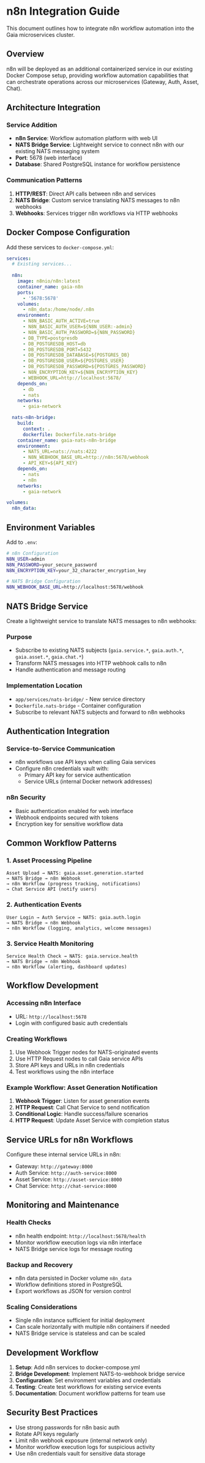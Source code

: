 # n8n Integration Guide

This document outlines how to integrate n8n workflow automation into the Gaia microservices cluster.

## Overview

n8n will be deployed as an additional containerized service in our existing Docker Compose setup, providing workflow automation capabilities that can orchestrate operations across our microservices (Gateway, Auth, Asset, Chat).

## Architecture Integration

### Service Addition
- **n8n Service**: Workflow automation platform with web UI
- **NATS Bridge Service**: Lightweight service to connect n8n with our existing NATS messaging system
- **Port**: 5678 (web interface)
- **Database**: Shared PostgreSQL instance for workflow persistence

### Communication Patterns
1. **HTTP/REST**: Direct API calls between n8n and services
2. **NATS Bridge**: Custom service translating NATS messages to n8n webhooks
3. **Webhooks**: Services trigger n8n workflows via HTTP webhooks

## Docker Compose Configuration

Add these services to `docker-compose.yml`:

```yaml
services:
  # Existing services...
  
  n8n:
    image: n8nio/n8n:latest
    container_name: gaia-n8n
    ports:
      - '5678:5678'
    volumes:
      - n8n_data:/home/node/.n8n
    environment:
      - N8N_BASIC_AUTH_ACTIVE=true
      - N8N_BASIC_AUTH_USER=${N8N_USER:-admin}
      - N8N_BASIC_AUTH_PASSWORD=${N8N_PASSWORD}
      - DB_TYPE=postgresdb
      - DB_POSTGRESDB_HOST=db
      - DB_POSTGRESDB_PORT=5432
      - DB_POSTGRESDB_DATABASE=${POSTGRES_DB}
      - DB_POSTGRESDB_USER=${POSTGRES_USER}
      - DB_POSTGRESDB_PASSWORD=${POSTGRES_PASSWORD}
      - N8N_ENCRYPTION_KEY=${N8N_ENCRYPTION_KEY}
      - WEBHOOK_URL=http://localhost:5678/
    depends_on:
      - db
      - nats
    networks:
      - gaia-network

  nats-n8n-bridge:
    build:
      context: .
      dockerfile: Dockerfile.nats-bridge
    container_name: gaia-nats-n8n-bridge
    environment:
      - NATS_URL=nats://nats:4222
      - N8N_WEBHOOK_BASE_URL=http://n8n:5678/webhook
      - API_KEY=${API_KEY}
    depends_on:
      - nats
      - n8n
    networks:
      - gaia-network

volumes:
  n8n_data:
```

## Environment Variables

Add to `.env`:

```bash
# n8n Configuration
N8N_USER=admin
N8N_PASSWORD=your_secure_password
N8N_ENCRYPTION_KEY=your_32_character_encryption_key

# NATS Bridge Configuration
N8N_WEBHOOK_BASE_URL=http://localhost:5678/webhook
```

## NATS Bridge Service

Create a lightweight service to translate NATS messages to n8n webhooks:

### Purpose
- Subscribe to existing NATS subjects (`gaia.service.*`, `gaia.auth.*`, `gaia.asset.*`, `gaia.chat.*`)
- Transform NATS messages into HTTP webhook calls to n8n
- Handle authentication and message routing

### Implementation Location
- `app/services/nats-bridge/` - New service directory
- `Dockerfile.nats-bridge` - Container configuration
- Subscribe to relevant NATS subjects and forward to n8n webhooks

## Authentication Integration

### Service-to-Service Communication
- n8n workflows use API keys when calling Gaia services
- Configure n8n credentials vault with:
  - Primary API key for service authentication
  - Service URLs (internal Docker network addresses)

### n8n Security
- Basic authentication enabled for web interface
- Webhook endpoints secured with tokens
- Encryption key for sensitive workflow data

## Common Workflow Patterns

### 1. Asset Processing Pipeline
```
Asset Upload → NATS: gaia.asset.generation.started 
→ NATS Bridge → n8n Webhook 
→ n8n Workflow (progress tracking, notifications)
→ Chat Service API (notify users)
```

### 2. Authentication Events
```
User Login → Auth Service → NATS: gaia.auth.login
→ NATS Bridge → n8n Webhook
→ n8n Workflow (logging, analytics, welcome messages)
```

### 3. Service Health Monitoring
```
Service Health Check → NATS: gaia.service.health
→ NATS Bridge → n8n Webhook
→ n8n Workflow (alerting, dashboard updates)
```

## Workflow Development

### Accessing n8n Interface
- URL: `http://localhost:5678`
- Login with configured basic auth credentials

### Creating Workflows
1. Use Webhook Trigger nodes for NATS-originated events
2. Use HTTP Request nodes to call Gaia service APIs
3. Store API keys and URLs in n8n credentials
4. Test workflows using the n8n interface

### Example Workflow: Asset Generation Notification
1. **Webhook Trigger**: Listen for asset generation events
2. **HTTP Request**: Call Chat Service to send notification
3. **Conditional Logic**: Handle success/failure scenarios
4. **HTTP Request**: Update Asset Service with completion status

## Service URLs for n8n Workflows

Configure these internal service URLs in n8n:
- Gateway: `http://gateway:8000`
- Auth Service: `http://auth-service:8000`
- Asset Service: `http://asset-service:8000`
- Chat Service: `http://chat-service:8000`

## Monitoring and Maintenance

### Health Checks
- n8n health endpoint: `http://localhost:5678/health`
- Monitor workflow execution logs via n8n interface
- NATS Bridge service logs for message routing

### Backup and Recovery
- n8n data persisted in Docker volume `n8n_data`
- Workflow definitions stored in PostgreSQL
- Export workflows as JSON for version control

### Scaling Considerations
- Single n8n instance sufficient for initial deployment
- Can scale horizontally with multiple n8n containers if needed
- NATS Bridge service is stateless and can be scaled

## Development Workflow

1. **Setup**: Add n8n services to docker-compose.yml
2. **Bridge Development**: Implement NATS-to-webhook bridge service
3. **Configuration**: Set environment variables and credentials
4. **Testing**: Create test workflows for existing service events
5. **Documentation**: Document workflow patterns for team use

## Security Best Practices

- Use strong passwords for n8n basic auth
- Rotate API keys regularly
- Limit n8n webhook exposure (internal network only)
- Monitor workflow execution logs for suspicious activity
- Use n8n credentials vault for sensitive data storage